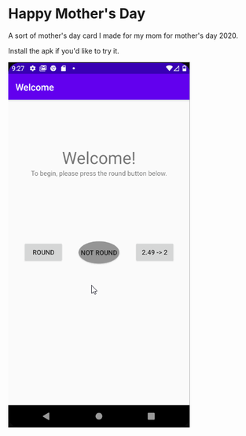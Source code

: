 # Happy Mother's Day
A sort of mother's day card I made for my mom for mother's day 2020. 

Install the apk if you'd like to try it. 

![](hmd.gif)